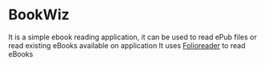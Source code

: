 # BookWiz

It is a simple ebook reading application,  it can be used to read ePub files or read existing eBooks available on application
It uses [Folioreader](https://github.com/FolioReader/FolioReader-Android) to read eBooks
